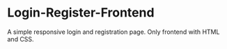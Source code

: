 # Login-Register-Frontend
A simple responsive login and registration page. Only frontend with HTML and CSS. 
